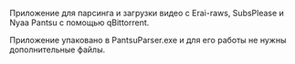 Приложение для парсинга и загрузки видео с Erai-raws, SubsPlease и Nyaa Pantsu с помощью qBittorrent.

Приложение упаковано в PantsuParser.exe и для его работы не нужны дополнительные файлы.
